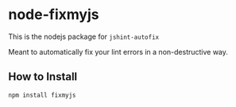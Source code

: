 # node-fixmyjs

This is the nodejs package for `jshint-autofix`

Meant to automatically fix your lint errors in a non-destructive way.

## How to Install

    npm install fixmyjs
